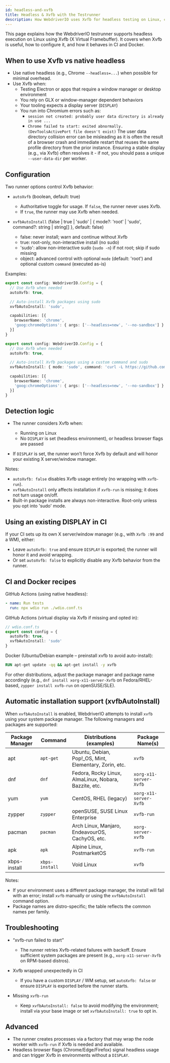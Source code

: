 ```yaml
---
id: headless-and-xvfb
title: Headless & Xvfb with the Testrunner
description: How WebdriverIO uses Xvfb for headless testing on Linux, configuration options, CI recipes, and troubleshooting.
---
```


This page explains how the WebdriverIO testrunner supports headless execution on Linux using Xvfb (X Virtual Framebuffer). It covers when Xvfb is useful, how to configure it, and how it behaves in CI and Docker.

## When to use Xvfb vs native headless

- Use native headless (e.g., Chrome `--headless=...`) when possible for minimal overhead.
- Use Xvfb when:
  - Testing Electron or apps that require a window manager or desktop environment
  - You rely on GLX or window-manager dependent behaviors
  - Your tooling expects a display server (`DISPLAY`)
  - You run into Chromium errors such as:
    - `session not created: probably user data directory is already in use ...`
    - `Chrome failed to start: exited abnormally. (DevToolsActivePort file doesn't exist)`
    The user data directory collision error can be misleading as it is often the result of a browser crash and immediate restart that reuses the same profile directory from the prior instance. Ensuring a stable display (e.g., via Xvfb) often resolves it - if not, you should pass a unique `--user-data-dir` per worker.

## Configuration

Two runner options control Xvfb behavior:

- `autoXvfb` (boolean, default: true)
  - Authoritative toggle for usage. If `false`, the runner never uses Xvfb.
  - If `true`, the runner may use Xvfb when needed.

- `xvfbAutoInstall` (false | true | 'sudo' | { mode?: 'root' | 'sudo', command?: string | string[] }, default: false)
  - false: never install; warn and continue without Xvfb
  - true: root-only, non-interactive install (no sudo)
  - 'sudo': allow non-interactive sudo (`sudo -n`) if not root; skip if sudo missing
  - object: advanced control with optional `mode` (default: 'root') and optional custom `command` (executed as-is)

Examples:

```ts
export const config: WebdriverIO.Config = {
  // Use Xvfb when needed
  autoXvfb: true,

  // Auto-install Xvfb packages using sudo
  xvfbAutoInstall: 'sudo',

  capabilities: [{
    browserName: 'chrome',
    'goog:chromeOptions': { args: ['--headless=new', '--no-sandbox'] }
  }]
}
```

```ts
export const config: WebdriverIO.Config = {
  // Use Xvfb when needed
  autoXvfb: true,

  // Auto-install Xvfb packages using a custom command and sudo
  xvfbAutoInstall: { mode: 'sudo', command: 'curl -L https://github.com/X11/xvfb/releases/download/v1.20.14/xvfb-linux-x64.tar.gz | tar -xz -C /usr/local/bin/' },

  capabilities: [{
    browserName: 'chrome',
    'goog:chromeOptions': { args: ['--headless=new', '--no-sandbox'] }
  }]
}
```

## Detection logic

- The runner considers Xvfb when:

  - Running on Linux
  - No `DISPLAY` is set (headless environment), or headless browser flags are passed

- If `DISPLAY` is set, the runner won’t force Xvfb by default and will honor your existing X server/window manager.

Notes:
- `autoXvfb: false` disables Xvfb usage entirely (no wrapping with `xvfb-run`).
- `xvfbAutoInstall` only affects installation if `xvfb-run` is missing; it does not turn usage on/off.
- Built-in package installs are always non-interactive. Root-only unless you opt into 'sudo' mode.

## Using an existing DISPLAY in CI

If your CI sets up its own X server/window manager (e.g., with `Xvfb :99` and a WM), either:

- Leave `autoXvfb: true` and ensure `DISPLAY` is exported; the runner will honor it and avoid wrapping.
- Or set `autoXvfb: false` to explicitly disable any Xvfb behavior from the runner.

## CI and Docker recipes

GitHub Actions (using native headless):

```yaml
- name: Run tests
  run: npx wdio run ./wdio.conf.ts
```

GitHub Actions (virtual display via Xvfb if missing and opted in):

```ts
// wdio.conf.ts
export const config = {
  autoXvfb: true,
  xvfbAutoInstall: 'sudo'
}
```

Docker (Ubuntu/Debian example – preinstall xvfb to avoid auto-install):

```Dockerfile
RUN apt-get update -qq && apt-get install -y xvfb
```

For other distributions, adjust the package manager and package name accordingly (e.g., `dnf install xorg-x11-server-Xvfb` on Fedora/RHEL-based, `zypper install xvfb-run` on openSUSE/SLE).

## Automatic installation support (xvfbAutoInstall)

When `xvfbAutoInstall` is enabled, WebdriverIO attempts to install `xvfb` using your system package manager. The following managers and packages are supported:

| Package Manager | Command         | Distributions (examples)                                   | Package Name(s)                 |
|-----------------|-----------------|-------------------------------------------------------------|----------------------------------|
| apt             | `apt-get`       | Ubuntu, Debian, Pop!_OS, Mint, Elementary, Zorin, etc.      | `xvfb`                           |
| dnf             | `dnf`           | Fedora, Rocky Linux, AlmaLinux, Nobara, Bazzite, etc.       | `xorg-x11-server-Xvfb`           |
| yum             | `yum`           | CentOS, RHEL (legacy)                                       | `xorg-x11-server-Xvfb`           |
| zypper          | `zypper`        | openSUSE, SUSE Linux Enterprise                             | `xvfb-run`                       |
| pacman          | `pacman`        | Arch Linux, Manjaro, EndeavourOS, CachyOS, etc.             | `xorg-server-xvfb`               |
| apk             | `apk`           | Alpine Linux, PostmarketOS                                  | `xvfb-run`                       |
| xbps-install    | `xbps-install`  | Void Linux                                                  | `xvfb`                           |

Notes:
- If your environment uses a different package manager, the install will fail with an error; install `xvfb` manually or using the `xvfbAutoInstall` command option.
- Package names are distro-specific; the table reflects the common names per family.

## Troubleshooting

- “xvfb-run failed to start”
  - The runner retries Xvfb-related failures with backoff. Ensure sufficient system packages are present (e.g., `xorg-x11-server-Xvfb` on RPM-based distros).

- Xvfb wrapped unexpectedly in CI
  - If you have a custom `DISPLAY` / WM setup, set `autoXvfb: false` or ensure `DISPLAY` is exported before the runner starts.

- Missing `xvfb-run`
  - Keep `xvfbAutoInstall: false` to avoid modifying the environment; install via your base image or set `xvfbAutoInstall: true` to opt in.

## Advanced

- The runner creates processes via a factory that may wrap the node worker with `xvfb-run` if Xvfb is needed and available.
- Headless browser flags (Chrome/Edge/Firefox) signal headless usage and can trigger Xvfb in environments without a `DISPLAY`.

